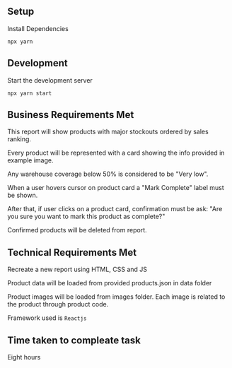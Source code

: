 ## Setup

Install Dependencies

`npx yarn`

## Development

Start the development server

`npx yarn start`

## Business Requirements Met

This report will show products with major stockouts ordered by sales ranking.

Every product will be represented with a card showing the info provided in example image.

Any warehouse coverage below 50% is considered to be "Very low".

When a user hovers cursor on product card a "Mark Complete" label must be shown.

After that, if user clicks on a product card, confirmation must be ask: "Are you sure you want to mark this product as complete?"

Confirmed products will be deleted from report.

## Technical Requirements Met

Recreate a new report using HTML, CSS and JS

Product data will be loaded from provided products.json in data folder

Product images will be loaded from images folder. Each image is related to the product through product code.

Framework used is `Reactjs`

## Time taken to compleate task

Eight hours
